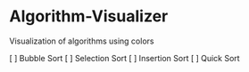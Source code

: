 # Algorithm-Visualizer
Visualization of algorithms using colors

[ ] Bubble Sort
[ ] Selection Sort
[ ] Insertion Sort
[ ] Quick Sort
